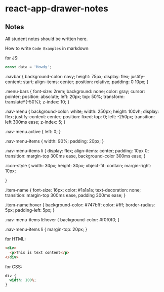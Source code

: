 # react-app-drawer-notes

## Notes

All student notes should be written here.

How to write `Code Examples` in markdown

for JS:

```javascript
const data = 'Howdy';
```

.navbar {
background-color: navy;
height: 75px;
display: flex;
justify-content: start;
align-items: center;
position: relative;
padding: 0 10px;
}

.menu-bars {
font-size: 2rem;
background: none;
color: gray;
cursor: pointer;
position: absolute;
left: 20px;
top: 50%;
transform: translateY(-50%);
z-index: 10;
}

.nav-menu {
background-color: white;
width: 250px;
height: 100vh;
display: flex;
justify-content: center;
position: fixed;
top: 0;
left: -250px;
transition: left 300ms ease;
z-index: 5;
}

.nav-menu.active {
left: 0;
}

.nav-menu-items {
width: 90%;
padding: 20px;
}

.nav-menu-items li {
display: flex;
align-items: center;
padding: 10px 0;
transition: margin-top 300ms ease, background-color 300ms ease;
}

.icon-style {
width: 30px;
height: 30px;
object-fit: contain;
margin-right: 10px;

}

.item-name {
font-size: 16px;
color: #1a1a1a;
text-decoration: none;
transition: margin-top 300ms ease, padding 300ms ease;
}

.item-name:hover {
background-color: #747bff;
color: #fff;
border-radius: 5px;
padding-left: 5px;
}

.nav-menu-items li:hover {
background-color: #f0f0f0;
}

.nav-menu-items li {
margin-top: 20px;
}

for HTML:

```html
<div>
  <p>This is text content</p>
</div>
```

for CSS:

```css
div {
  width: 100%;
}
```

